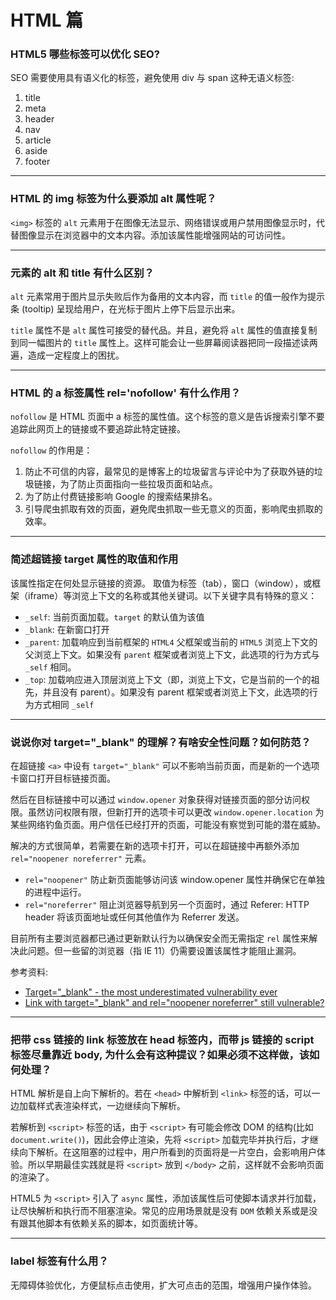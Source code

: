 # HTML 篇

### HTML5 哪些标签可以优化 SEO?

SEO 需要使用具有语义化的标签，避免使用 div 与 span 这种无语义标签:

1. title
2. meta
3. header
4. nav
5. article
6. aside
7. footer

---

### HTML 的 img 标签为什么要添加 alt 属性呢？

`<img>` 标签的 `alt` 元素用于在图像无法显示、网络错误或用户禁用图像显示时，代替图像显示在浏览器中的文本内容。添加该属性能增强网站的可访问性。

---

### 元素的 alt 和 title 有什么区别？

`alt` 元素常用于图片显示失败后作为备用的文本内容，而 `title` 的值一般作为提示条 (tooltip) 呈现给用户，在光标于图片上停下后显示出来。

`title` 属性不是 `alt` 属性可接受的替代品。并且，避免将 `alt` 属性的值直接复制到同一幅图片的 `title` 属性上。这样可能会让一些屏幕阅读器把同一段描述读两遍，造成一定程度上的困扰。

---

### HTML 的 a 标签属性 rel='nofollow' 有什么作用？

`nofollow` 是 HTML 页面中 a 标签的属性值。这个标签的意义是告诉搜索引擎不要追踪此网页上的链接或不要追踪此特定链接。

`nofollow` 的作用是：

1. 防止不可信的内容，最常见的是博客上的垃圾留言与评论中为了获取外链的垃圾链接，为了防止页面指向一些拉圾页面和站点。
2. 为了防止付费链接影响 Google 的搜索结果排名。
3. 引导爬虫抓取有效的页面，避免爬虫抓取一些无意义的页面，影响爬虫抓取的效率。

---

### 简述超链接 target 属性的取值和作用

该属性指定在何处显示链接的资源。 取值为标签（tab），窗口（window），或框架（iframe）等浏览上下文的名称或其他关键词。以下关键字具有特殊的意义：

- `_self`: 当前页面加载。`target` 的默认值为该值
- `_blank`: 在新窗口打开
- `_parent`: 加载响应到当前框架的 `HTML4` 父框架或当前的 `HTML5` 浏览上下文的父浏览上下文。如果没有 `parent` 框架或者浏览上下文，此选项的行为方式与 `_self` 相同。
- `_top`: 加载响应进入顶层浏览上下文（即，浏览上下文，它是当前的一个的祖先，并且没有 parent）。如果没有 parent 框架或者浏览上下文，此选项的行为方式相同 `_self`

---

### 说说你对 target="\_blank" 的理解？有啥安全性问题？如何防范？

在超链接 `<a>` 中设有 `target="_blank"` 可以不影响当前页面，而是新的一个选项卡窗口打开目标链接页面。

然后在目标链接中可以通过 `window.opener` 对象获得对链接页面的部分访问权限。虽然访问权限有限，但新打开的选项卡可以更改 `window.opener.location` 为某些网络钓鱼页面。用户信任已经打开的页面，可能没有察觉到可能的潜在威胁。

解决的方式很简单，若需要在新的选项卡打开，可以在超链接中再额外添加 `rel="noopener noreferrer"` 元素。

- `rel="noopener"` 防止新页面能够访问该 window.opener 属性并确保它在单独的进程中运行。
- `rel="noreferrer"` 阻止浏览器导航到另一个页面时，通过 Referer: HTTP header 将该页面地址或任何其他值作为 Referrer 发送。

目前所有主要浏览器都已通过更新默认行为以确保安全而无需指定 `rel` 属性来解决此问题。但一些留的浏览器（指 IE 11）仍需要设置该属性才能阻止漏洞。

参考资料:

- [Target="\_blank" - the most underestimated vulnerability ever](https://www.jitbit.com/alexblog/256-targetblank---the-most-underestimated-vulnerability-ever/)
- [Link with target="\_blank" and rel="noopener noreferrer" still vulnerable?](https://stackoverflow.com/questions/50709625/link-with-target-blank-and-rel-noopener-noreferrer-still-vulnerable)

---

### 把带 css 链接的 link 标签放在 head 标签内，而带 js 链接的 script 标签尽量靠近 body, 为什么会有这种提议？如果必须不这样做，该如何处理？

HTML 解析是自上向下解析的。若在 `<head>` 中解析到 `<link>` 标签的话，可以一边加载样式表渲染样式，一边继续向下解析。

若解析到 `<script>` 标签的话，由于 `<script>` 有可能会修改 DOM 的结构(比如 `document.write()`)，因此会停止渲染，先将 `<script>` 加载完毕并执行后，才继续向下解析。在这阻塞的过程中，用户所看到的页面将是一片空白，会影响用户体验。所以早期最佳实践就是将 `<script>` 放到 `</body>` 之前，这样就不会影响页面的渲染了。

HTML5 为 `<script>` 引入了 `async` 属性，添加该属性后可使脚本请求并行加载，让尽快解析和执行而不阻塞渲染。常见的应用场景就是没有 `DOM` 依赖关系或是没有跟其他脚本有依赖关系的脚本，如页面统计等。

---

### label 标签有什么用？

无障碍体验优化，方便鼠标点击使用，扩大可点击的范围，增强用户操作体验。
